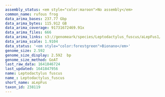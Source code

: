 ```yaml
---
assembly_status: <em style="color:maroon">No assembly</em>
common_name: rufous frog
data_arima_bases: 237.77 Gbp
data_arima_bytes: 115.912 GB
data_arima_coverage: 91731672469.91x
data_arima_files: 666
data_arima_links: s3://genomeark/species/Leptodactylus_fuscus/aLepFus1/genomic_data/arima/<br>
data_arima_scale: 1.9104
data_status: '<em style="color:forestgreen">Bionano</em>'
genome_size: 2.592
genome_size_display: 2.592  bp
genome_size_method: GoAT
last_raw_data: 1641846724
last_updated: 1641847956
name: Leptodactylus fuscus
name_: Leptodactylus_fuscus
short_name: aLepFus
taxon_id: 238119
---
```

